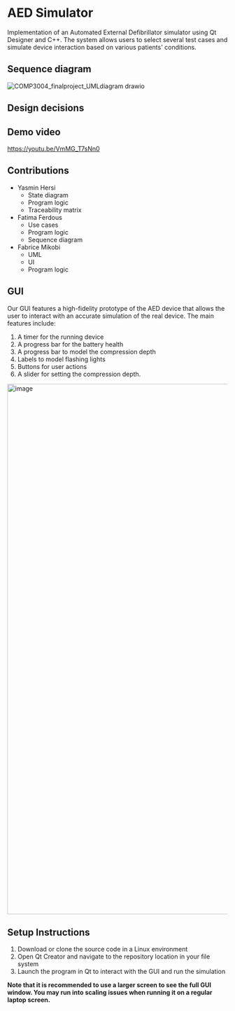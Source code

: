 # AED Simulator
Implementation of an Automated External Defibrillator simulator using Qt Designer and C++. The system allows users to select several test cases and simulate device interaction based on various patients' conditions.

## Sequence diagram 
![COMP3004_finalproject_UMLdiagram drawio](https://github.com/user-attachments/assets/8c253f33-bf3b-4565-9afe-75fa05f14652)


## Design decisions

## Demo video
https://youtu.be/VmMG_T7sNn0

## Contributions
- Yasmin Hersi
  - State diagram
  - Program logic
  - Traceability matrix
- Fatima Ferdous
  - Use cases
  - Program logic
  - Sequence diagram  
- Fabrice Mikobi
  - UML
  - UI
  - Program logic

## GUI 
Our GUI features a high-fidelity prototype of the AED device that allows the user to interact with an accurate simulation of the real device. The main features include: 
1. A timer for the running device
2. A progress bar for the battery health
3. A progress bar to model the compression depth
4. Labels to model flashing lights
5. Buttons for user actions
6. A slider for setting the compression depth.

<img width="1212" alt="image" src="https://github.com/user-attachments/assets/523aa401-019f-4a0e-8ee6-b2ceae6ffa19" />


## Setup Instructions 
1. Download or clone the source code in a Linux environment
2. Open Qt Creator and navigate to the repository location in your file system
3. Launch the program in Qt to interact with the GUI and run the simulation

**Note that it is recommended to use a larger screen to see the full GUI window. You may run into scaling issues when running it on a regular laptop screen.**
